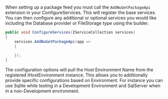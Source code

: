 When setting up a package feed you must call the `AddNuGetPackageApi` extension in your ConfigureServices. This will register the base services. You can then configure any additional or optional services you would like including the Database provider or FileStorage type using the builder.

```csharp
public void ConfigureServices(IServiceCollection services)
{
    services.AddNuGetPackageApi(app =>
    {
        
    });
}
```

The configuration options will pull the Host Environment Name from the registered IHostEnvironment instance. This allows you to additionally provide specific configurations based on Environment. For instance you can use Sqlite while testing in a Development Environment and SqlServer when in a non-Development environment.